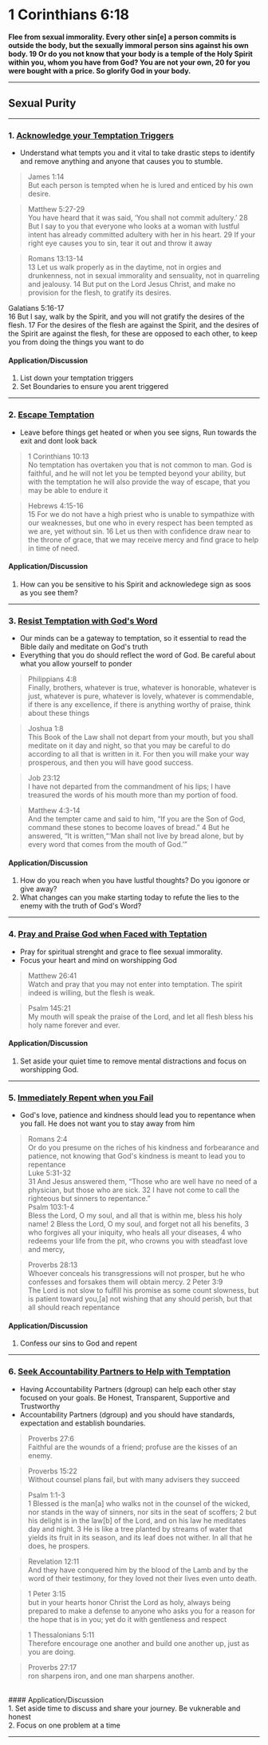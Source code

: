 # 1 Corinthians 6:18 # 
 **Flee from sexual immorality. Every other sin[e] a person commits is outside the body, but the sexually immoral person sins against his own body. 19 Or do you not know that your body is a temple of the Holy Spirit within you, whom you have from God? You are not your own, 20 for you were bought with a price. So glorify God in your body.**
***
## Sexual Purity ##
***
### 1. <u>Acknowledge your Temptation Triggers</u> ###

- Understand what tempts you and it vital to take drastic steps to identify and remove anything and anyone that causes you to stumble. 

> James 1:14<br />
But each person is tempted when he is lured and enticed by his own desire.

> Matthew 5:27-29 <br />
You have heard that it was said, ‘You shall not commit adultery.’ 28 But I say to you that everyone who looks at a woman with lustful intent has already committed adultery with her in his heart. 29 If your right eye causes you to sin, tear it out and throw it away

> Romans 13:13-14<br />
13 Let us walk properly as in the daytime, not in orgies and drunkenness, not in sexual immorality and sensuality, not in quarreling and jealousy. 14 But put on the Lord Jesus Christ, and make no provision for the flesh, to gratify its desires.

Galatians 5:16-17<br />
16 But I say, walk by the Spirit, and you will not gratify the desires of the flesh. 17 For the desires of the flesh are against the Spirit, and the desires of the Spirit are against the flesh, for these are opposed to each other, to keep you from doing the things you want to do

#### Application/Discussion <br />

1. List down your temptation triggers<br />
2. Set Boundaries to ensure you arent triggered<br />


***
### 2. <u>Escape Temptation</u> ###
- Leave before things get heated or when you see signs, Run towards the exit and dont look back

> 1 Corinthians 10:13<br />
No temptation has overtaken you that is not common to man. God is faithful, and he will not let you be tempted beyond your ability, but with the temptation he will also provide the way of escape, that you may be able to endure it

> Hebrews 4:15-16<br />
15 For we do not have a high priest who is unable to sympathize with our weaknesses, but one who in every respect has been tempted as we are, yet without sin. 16 Let us then with confidence draw near to the throne of grace, that we may receive mercy and find grace to help in time of need.


#### Application/Discussion <br />

1. How can you be sensitive to his Spirit and acknowledege sign as soos as you see them?<br />



***
### 3. <u> Resist Temptation with God's Word</u> ###

- Our minds can be a gateway to temptation, so it essential to read the Bible daily and meditate on God's truth
- Everything that you do should reflect the word of God. Be careful about what you allow yourself to ponder

> Philippians 4:8<br />
 Finally, brothers, whatever is true, whatever is honorable, whatever is just, whatever is pure, whatever is lovely, whatever is commendable, if there is any excellence, if there is anything worthy of praise, think about these things

> Joshua 1:8<br />
This Book of the Law shall not depart from your mouth, but you shall meditate on it day and night, so that you may be careful to do according to all that is written in it. For then you will make your way prosperous, and then you will have good success.

> Job 23:12<br />
    I have not departed from the commandment of his lips;
    I have treasured the words of his mouth more than my portion of food.

> Matthew 4:3-14<br />
And the tempter came and said to him, “If you are the Son of God, command these stones to become loaves of bread.” 4 But he answered, “It is written,“‘Man shall not live by bread alone, but by every word that comes from the mouth of God.’”


#### Application/Discussion <br />

1. How do you reach when you have lustful thoughts? Do you igonore or give away?
2. What changes can you make starting today to refute the lies to the enemy with the truth of God's Word?


***
### 4. <u>Pray and Praise God when Faced with Teptation</u> ###
- Pray for spiritual strenght and grace to flee sexual immorality. 
- Focus your heart and mind on worshipping God

> Matthew 26:41<br />
    Watch and pray that you may not enter into temptation. The spirit indeed is willing, but the flesh is weak.

> Psalm 145:21<br />
    My mouth will speak the praise of the Lord,
    and let all flesh bless his holy name forever and ever.

#### Application/Discussion <br />

1. Set aside your quiet time to remove mental  distractions and focus on worshipping God.

***
### 5. <u>Immediately Repent when you Fail</u> ###
- God's love, patience and kindness should lead you to repentance when you fall. He does not want you to stay away from him 

> Romans 2:4<br />
 Or do you presume on the riches of his kindness and forbearance and patience, not knowing that God's kindness is meant to lead you to repentance<br />
> Luke 5:31-32<br />
31 And Jesus answered them, “Those who are well have no need of a physician, but those who are sick. 32 I have not come to call the righteous but sinners to repentance.”<br />
> Psalm 103:1-4<br />
Bless the Lord, O my soul,
    and all that is within me,
    bless his holy name!
2 Bless the Lord, O my soul,
    and forget not all his benefits,
3 who forgives all your iniquity,
    who heals all your diseases,
4 who redeems your life from the pit,
    who crowns you with steadfast love and mercy,

> Proverbs 28:13<br />
Whoever conceals his transgressions will not prosper,
    but he who confesses and forsakes them will obtain mercy.
> 2 Peter 3:9<br />
The Lord is not slow to fulfill his promise as some count slowness, but is patient toward you,[a] not wishing that any should perish, but that all should reach repentance
#### Application/Discussion <br />
1. Confess our sins to God and repent 

***
### 6. <u>Seek Accountability Partners to Help with Temptation</u> ###
- Having Accountability Partners (dgroup) can help each other stay focused on your goals. Be Honest, Transparent, Supportive and Trustworthy
- Accountability Partners (dgroup) and you should have standards, expectation and establish boundaries. 

> Proverbs 27:6<br/>
    Faithful are the wounds of a friend;
    profuse are the kisses of an enemy.

> Proverbs 15:22<br/>
    Without counsel plans fail,
    but with many advisers they succeed

> Psalm 1:1-3<br/>
    1   Blessed is the man[a]
        who walks not in the counsel of the wicked,
    nor stands in the way of sinners,
    nor sits in the seat of scoffers;
    2 but his delight is in the law[b] of the Lord,
    and on his law he meditates day and night.
    3 He is like a tree
    planted by streams of water
    that yields its fruit in its season,
    and its leaf does not wither.
    In all that he does, he prospers.

> Revelation 12:11<br/>
    And they have conquered him by the blood of the Lamb and by the word of their testimony,    for they loved not their lives even unto death.

> 1 Peter 3:15<br/>
    but in your hearts honor Christ the Lord as holy, always being prepared to make a defense to anyone who asks you for a reason for the hope that is in you; yet do it with gentleness and respect 

> 1 Thessalonians 5:11<br/>
    Therefore encourage one another and build one another up, just as you are doing.

> Proverbs 27:17<br/>
    ron sharpens iron,
    and one man sharpens another.
<br/>
#### Application/Discussion <br />
1. Set aside time to discuss and share your journey. Be vuknerable and honest<br />
2. Focus on one problem at a time<br /> 


***